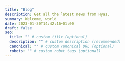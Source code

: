 ```yaml
---
title: "Blog"
description: Get all the latest news from Hyas.
summary: Welcome, world
date: 2023-01-30T14:42:16+01:00
draft: false
seo:
  title: "" # custom title (optional)
  description: "" # custom description (recommended)
  canonical: "" # custom canonical URL (optional)
  robots: "" # custom robot tags (optional)
---
```

